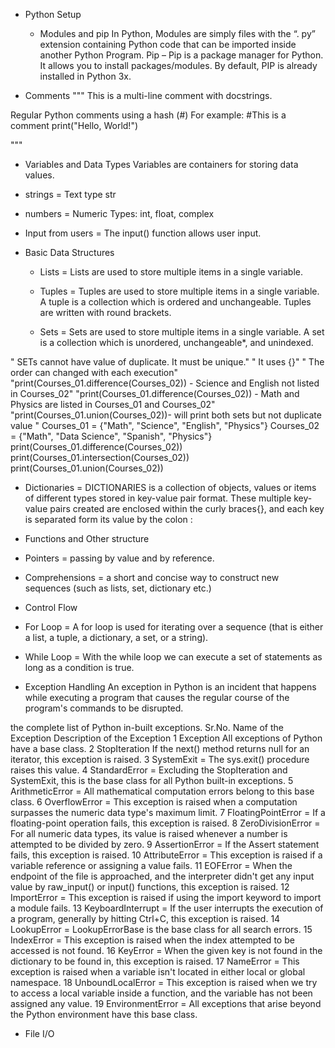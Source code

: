 * Python Setup
    * Modules and pip
In Python, Modules are simply files with the “. py” extension containing Python code that can be imported inside another Python Program.  Pip – Pip is a package manager for Python. It allows you to install packages/modules.   By default, PIP is already installed in Python 3x. 


* Comments
"""
This is a multi-line comment with docstrings.

Regular Python comments using a hash (#)
For example:
#This is a comment
print("Hello, World!")

"""




* Variables and Data Types
  Variables are containers for storing data values.

* strings = Text type str
* numbers = Numeric Types:	int, float, complex    
* Input from users = The input() function allows user input.



* Basic Data Structures
    * Lists = Lists are used to store multiple items in a single variable.


    * Tuples = Tuples are used to store multiple items in a single variable. A tuple is a collection which is ordered and unchangeable. Tuples are written with round brackets.

    * Sets = Sets are used to store multiple items in a single variable. A set is a collection which is unordered, unchangeable*, and unindexed.

" SETs cannot have value of duplicate. It must be unique."
" It uses {}"
" The order can changed with each execution"
"print(Courses_01.difference(Courses_02)) - Science and English not listed in Courses_02"
"print(Courses_01.difference(Courses_02)) - Math and Physics are listed in Courses_01 and Courses_02"
"print(Courses_01.union(Courses_02))- will print both sets but not duplicate value "
Courses_01 = {"Math", "Science", "English", "Physics"}
Courses_02 = {"Math", "Data Science", "Spanish", "Physics"}
print(Courses_01.difference(Courses_02))
print(Courses_01.intersection(Courses_02))
print(Courses_01.union(Courses_02))


* Dictionaries = DICTIONARIES is a collection of objects, values or items of different types stored in key-value pair format.  These multiple key-value pairs created are enclosed within the curly braces{}, and each
key is separated form its value by the colon : 


* Functions and Other structure
 * Pointers =  passing by value and by reference.
 * Comprehensions =  a short and concise way to construct new sequences (such as lists, set, dictionary etc.) 


* Control Flow
* For Loop = A for loop is used for iterating over a sequence (that is either a list, a tuple, a dictionary, a set, or a string).

* While Loop = With the while loop we can execute a set of statements as long as a condition is true.

* Exception Handling 
An exception in Python is an incident that happens while executing a program that causes the regular course of the program's commands to be disrupted.

the complete list of Python in-built exceptions.
Sr.No.	Name of the Exception	Description of the Exception
1	Exception	All exceptions of Python have a base class.
2	StopIteration	If the next() method returns null for an iterator, this exception is raised.
3	SystemExit =	The sys.exit() procedure raises this value.
4	StandardError =	Excluding the StopIteration and SystemExit, this is the base class for all Python built-in exceptions.
5	ArithmeticError	= All mathematical computation errors belong to this base class.
6	OverflowError = 	This exception is raised when a computation surpasses the numeric data type's maximum limit.
7	FloatingPointError = If a floating-point operation fails, this exception is raised.
8	ZeroDivisionError = For all numeric data types, its value is raised whenever a number is attempted to be divided by zero.
9	AssertionError = If the Assert statement fails, this exception is raised.
10	AttributeError = 	This exception is raised if a variable reference or assigning a value fails.
11	EOFError =	When the endpoint of the file is approached, and the interpreter didn't get any input value by raw_input() or input() functions, this exception is raised.
12	ImportError = 	This exception is raised if using the import keyword to import a module fails.
13	KeyboardInterrupt = If the user interrupts the execution of a program, generally by hitting Ctrl+C, this exception is raised.
14	LookupError =	LookupErrorBase is the base class for all search errors.
15	IndexError = This exception is raised when the index attempted to be accessed is not found.
16	KeyError = 	When the given key is not found in the dictionary to be found in, this exception is raised.
17	NameError = 	This exception is raised when a variable isn't located in either local or global namespace.
18	UnboundLocalError =	This exception is raised when we try to access a local variable inside a function, and the variable has not been assigned any value.
19	EnvironmentError =	All exceptions that arise beyond the Python environment have this base class.


 * File I/O
